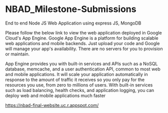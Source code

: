 # NBAD_Milestone-Submissions
End to end Node JS Web Application using express JS, MongoDB

Please follow the below link to view the web application deployed in Google Cloud's App Engine. Google App Engine is a platform for building scalable web applications and mobile backends. Just upload your code and Google will manage your app's availability. There are no servers for you to provision or maintain.

App Engine provides you with built-in services and APIs such as a NoSQL database, memcache, and a user authentication API, common to most web and mobile applications. It will scale your application automatically in response to the amount of traffic it receives so you only pay for the resources you use, from zero to millions of users. With built-in services such as load balancing, health checks, and application logging, you can deploy web and mobile applications much faster

https://nbad-final-website.uc.r.appspot.com/
